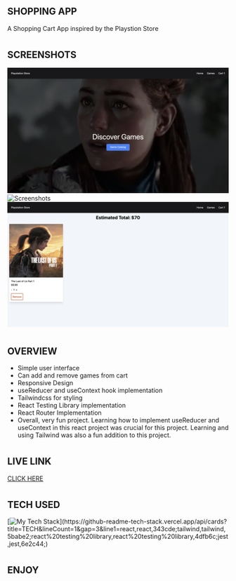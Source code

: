 ## SHOPPING APP

A Shopping Cart App inspired by the Playstion Store

#

## SCREENSHOTS

![Screenshots](./src/images/store-screenshot.png)
![Screenshots](./src/images/store-products.png)
![Screenshots](./src/images/store-cart-screenshot.png)

#

## OVERVIEW

- Simple user interface
- Can add and remove games from cart
- Responsive Design
- useReducer and useContext hook implementation
- Tailwindcss for styling
- React Testing Library implementation
- React Router Implementation
- Overall, very fun project. Learning how to implement useReducer and useContext in this react project was crucial for this project. Learning and using Tailwind was also a fun addition to this project.

#

## LIVE LINK

[CLICK HERE]()

#

## TECH USED

[![My Tech Stack](https://github-readme-tech-stack.vercel.app/api/cards?title=TECH&lineCount=1&gap=3&line1=react,react,343cde;tailwind,tailwind,5babe2;react%20testing%20library,react%20testing%20library,4dfb6c;jest,jest,6e2c44;)](https://github-readme-tech-stack.vercel.app/api/cards?title=TECH&lineCount=1&gap=3&line1=react,react,343cde;tailwind,tailwind,5babe2;react%20testing%20library,react%20testing%20library,4dfb6c;jest,jest,6e2c44;)

#

## ENJOY
